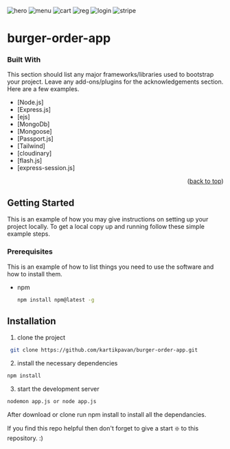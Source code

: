 ![hero](https://user-images.githubusercontent.com/81632171/114996729-bdc86800-9ebc-11eb-827a-6f6aa2f7ec5a.PNG)
![menu](https://user-images.githubusercontent.com/81632171/114996741-c02ac200-9ebc-11eb-8742-2fce9c5df749.PNG)
![cart](https://user-images.githubusercontent.com/81632171/114996747-c1f48580-9ebc-11eb-80a6-f1ea63f3fffa.PNG)
![reg](https://user-images.githubusercontent.com/81632171/115126121-82c45280-9fea-11eb-8d67-36d49713345d.PNG)
![login](https://user-images.githubusercontent.com/81632171/115126122-835ce900-9fea-11eb-944f-c032afe6943f.PNG)
![stripe](https://user-images.githubusercontent.com/81632171/115126123-83f57f80-9fea-11eb-8476-63d9c6aca6de.PNG)
# burger-order-app
### Built With

This section should list any major frameworks/libraries used to bootstrap your project. Leave any add-ons/plugins for the acknowledgements section. Here are a few examples.

* [Node.js]
* [Express.js]
* [ejs]
* [MongoDb]
* [Mongoose]
* [Passport.js]
* [Tailwind]
* [cloudinary]
* [flash.js]
* [express-session.js]

<p align="right">(<a href="#top">back to top</a>)</p>


<!-- GETTING STARTED -->
## Getting Started

This is an example of how you may give instructions on setting up your project locally.
To get a local copy up and running follow these simple example steps.

### Prerequisites

This is an example of how to list things you need to use the software and how to install them.
* npm
  ```sh
  npm install npm@latest -g
  ```


## Installation
1) clone the project
```bash
 git clone https://github.com/kartikpavan/burger-order-app.git
```
2) install the necessary dependencies
``` bash
npm install
```
3) start the development server
``` bash
nodemon app.js or node app.js
```

After download or clone run npm install to install all the dependancies.

If you find this repo helpful then don't forget to give a start ❇️ to this repository. :)
